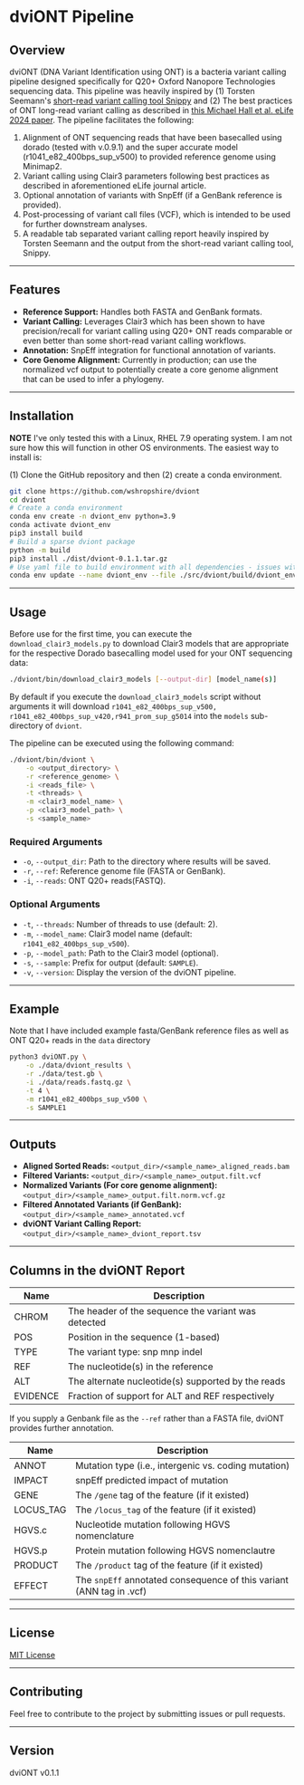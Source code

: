 # dviONT Pipeline

## Overview

dviONT (DNA Variant Identification using ONT) is a bacteria variant calling pipeline designed specifically for Q20+ Oxford Nanopore Technologies sequencing data. This pipeline was heavily inspired by (1) Torsten Seemann's [short-read variant calling tool Snippy](https://github.com/tseemann/snippy) and (2) The best practices of ONT long-read variant calling as described in [this Michael Hall et al. eLife 2024 paper](https://doi.org/10.7554/eLife.98300). The pipeline facilitates the following:

1. Alignment of ONT sequencing reads that have been basecalled using dorado (tested with v.0.9.1) and the super accurate model (r1041_e82_400bps_sup_v500) to provided reference genome using Minimap2.
2. Variant calling using Clair3 parameters following best practices as described in aforementioned eLife journal article.
3. Optional annotation of variants with SnpEff (if a GenBank reference is provided).
4. Post-processing of variant call files (VCF), which is intended to be used for further downstream analyses.
5. A readable tab separated variant calling report heavily inspired by Torsten Seemann and the output from the short-read variant calling tool, Snippy.

---

## Features

- **Reference Support:** Handles both FASTA and GenBank formats.
- **Variant Calling:** Leverages Clair3 which has been shown to have precision/recall for variant calling using Q20+ ONT reads comparable or even better than some short-read variant calling workflows.
- **Annotation:** SnpEff integration for functional annotation of variants.
- **Core Genome Alignment:** Currently in production; can use the normalized vcf output to potentially create a core genome alignment that can be used to infer a phylogeny.

---

## Installation

**NOTE** I've only tested this with a Linux, RHEL 7.9 operating system. I am not sure how this will function in other OS environments. The easiest way to install is:

(1) Clone the GitHub repository and then (2) create a conda environment. 

```bash
git clone https://github.com/wshropshire/dviont
cd dviont
# Create a conda environment
conda env create -n dviont_env python=3.9
conda activate dviont_env
pip3 install build
# Build a sparse dviont package
python -m build
pip3 install ./dist/dviont-0.1.1.tar.gz
# Use yaml file to build environment with all dependencies - issues with pip/conda install 'path collisions' due to pre-installed python. All dependencies are properly downloaded and identified.
conda env update --name dviont_env --file ./src/dviont/build/dviont_env.yaml
```

---

## Usage

Before use for the first time, you can execute the `download_clair3_models.py` to download Clair3 models that are appropriate for the respective Dorado basecalling model used for your ONT sequencing data:
```bash
./dviont/bin/download_clair3_models [--output-dir] [model_name(s)] 
```

By default if you execute the `download_clair3_models` script without arguments it will download `r1041_e82_400bps_sup_v500, r1041_e82_400bps_sup_v420,r941_prom_sup_g5014` into the `models` sub-directory of `dviont`.

The pipeline can be executed using the following command:

```bash
./dviont/bin/dviont \
    -o <output_directory> \
    -r <reference_genome> \
    -i <reads_file> \
    -t <threads> \
    -m <clair3_model_name> \
    -p <clair3_model_path> \
    -s <sample_name>
```

### Required Arguments

- `-o`, `--output_dir`: Path to the directory where results will be saved.
- `-r`, `--ref`: Reference genome file (FASTA or GenBank).
- `-i`, `--reads`: ONT Q20+ reads(FASTQ).

### Optional Arguments

- `-t`, `--threads`: Number of threads to use (default: 2).
- `-m`, `--model_name`: Clair3 model name (default: `r1041_e82_400bps_sup_v500`).
- `-p`, `--model_path`: Path to the Clair3 model (optional).
- `-s`, `--sample`: Prefix for output (default: `SAMPLE`).
- `-v`, `--version`: Display the version of the dviONT pipeline.

---

## Example

Note that I have included example fasta/GenBank reference files as well as ONT Q20+ reads in the `data` directory

```bash
python3 dviONT.py \
    -o ./data/dviont_results \
    -r ./data/test.gb \
    -i ./data/reads.fastq.gz \
    -t 4 \
    -m r1041_e82_400bps_sup_v500 \
    -s SAMPLE1
```

---

## Outputs

- **Aligned Sorted Reads:** `<output_dir>/<sample_name>_aligned_reads.bam`
- **Filtered Variants:** `<output_dir>/<sample_name>_output.filt.vcf`
- **Normalized Variants (For core genome alignment):**`<output_dir>/<sample_name>_output.filt.norm.vcf.gz`
- **Filtered Annotated Variants (if GenBank):** `<output_dir>/<sample_name>_annotated.vcf`
- **dviONT Variant Calling Report:** `<output_dir>/<sample_name>_dviont_report.tsv`

---

## Columns in the dviONT Report

Name | Description
-----|------------
CHROM | The header of the sequence the variant was detected
POS | Position in the sequence (1-based)
TYPE | The variant type: snp mnp indel
REF | The nucleotide(s) in the reference
ALT | The alternate nucleotide(s) supported by the reads
EVIDENCE | Fraction of support for ALT and REF respectively

If you supply a Genbank file as the `--ref` rather than a FASTA
file, dviONT provides further annotation.

Name | Description
-----|------------
ANNOT | Mutation type (i.e., intergenic vs. coding mutation)
IMPACT | snpEff predicted impact of mutation
GENE | The `/gene` tag of the feature (if it existed)
LOCUS_TAG | The `/locus_tag` of the feature (if it existed)
HGVS.c | Nucleotide mutation following HGVS nomenclature
HGVS.p | Protein mutation following HGVS nomenclautre 
PRODUCT | The `/product` tag of the feature (if it existed)
EFFECT | The `snpEff` annotated consequence of this variant (ANN tag in .vcf)

---

## License

[MIT License](LICENSE.txt)

---

## Contributing

Feel free to contribute to the project by submitting issues or pull requests.

---

## Version

dviONT v0.1.1
